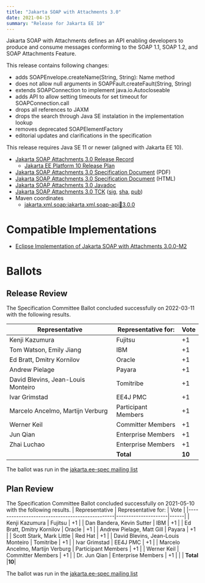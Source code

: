 ```yaml
---
title: "Jakarta SOAP with Attachments 3.0"
date: 2021-04-15
summary: "Release for Jakarta EE 10"
---
```

Jakarta SOAP with Attachments defines an API enabling developers to produce
and consume messages conforming to the SOAP 1.1, SOAP 1.2, and SOAP Attachments Feature.

This release contains following changes:

* adds SOAPEnvelope.createName(String, String): Name method
* does not allow null arguments in SOAPFault.createFault(String, String)
* extends SOAPConnection to implement java.io.Autocloseable
* adds API to allow setting timeouts for set timeout for SOAPConnection.call
* drops all references to JAXM
* drops the search through Java SE instalation in the implementation lookup
* removes deprecated SOAPElementFactory
* editorial updates and clarifications in the specification

This release requires Java SE 11 or newer (aligned with Jakarta EE 10).

* [Jakarta SOAP Attachments 3.0 Release Record](https://projects.eclipse.org/projects/ee4j.jaxws/releases/3.0-jakarta-soap-attachments)
    * [Jakarta EE Platform 10 Release Plan](https://eclipse-ee4j.github.io/jakartaee-platform/jakartaee10/JakartaEE10ReleasePlan)
* [Jakarta SOAP Attachments 3.0 Specification Document](./jakarta-soap-spec-3.0.pdf) (PDF)
* [Jakarta SOAP Attachments 3.0 Specification Document](./jakarta-soap-spec-3.0.html) (HTML)
* [Jakarta SOAP Attachments 3.0 Javadoc](./apidocs)
* [Jakarta SOAP Attachments 3.0 TCK](https://download.eclipse.org/jakartaee/soap-attachments/3.0/jakarta-soap-tck-3.0.0.zip)  ([sig](https://download.eclipse.org/jakartaee/soap-attachments/3.0/jakarta-soap-tck-3.0.0.zip.sig),  [sha](https://download.eclipse.org/jakartaee/soap-attachments/3.0/jakarta-soap-tck-3.0.0.zip.sha256),  [pub](https://jakarta.ee/specifications/jakartaee-spec-committee.pub))
* Maven coordinates
    * [jakarta.xml.soap:jakarta.xml.soap-api:jar:3.0.0](https://search.maven.org/artifact/jakarta.xml.soap/jakarta.xml.soap-api/3.0.0/jar)

# Compatible Implementations

* [Eclipse Implementation of Jakarta SOAP with Attachments 3.0.0-M2](https://github.com/eclipse-ee4j/metro-saaj/releases/tag/3.0.0-M2)

# Ballots

## Release Review

The Specification Committee Ballot concluded successfully on 2022-03-11 with the following results.

| Representative                     | Representative for: | Vote   |
|------------------------------------|---------------------|--------|
| Kenji Kazumura                     | Fujitsu             | +1     |
| Tom Watson, Emily Jiang            | IBM                 | +1     |
| Ed Bratt, Dmitry Kornilov          | Oracle              | +1     |
| Andrew Pielage                     | Payara              | +1     |
| David Blevins, Jean-Louis Monteiro | Tomitribe           | +1     |
| Ivar Grimstad                      | EE4J PMC            | +1     |
| Marcelo Ancelmo, Martijn Verburg   | Participant Members | +1     |
| Werner Keil                        | Committer Members   | +1     |
| Jun Qian                           | Enterprise Members  | +1     |
| Zhai Luchao                        | Enterprise Members  | +1     |  
|                                    | **Total**           | **10** |

The ballot was run in the [jakarta.ee-spec mailing list](https://www.eclipse.org/lists/jakarta.ee-spec/msg02245.html)

## Plan Review

The Specification Committee Ballot concluded successfully on 2021-05-10 with the following results.
| Representative                                 | Representative for: | Vote |
|------------------------------------------------|---------------------|------|
| Kenji Kazumura                                 | Fujitsu             |  +1  |
| Dan Bandera, Kevin Sutter                      | IBM                 |  +1  |
| Ed Bratt, Dmitry Kornilov                      | Oracle              |  +1  |
| Andrew Pielage, Matt Gill                      | Payara              |  +1  |
| Scott Stark, Mark Little                       | Red Hat             |  +1  |
| David Blevins, Jean-Louis Monteiro             | Tomitribe           |  +1  |
| Ivar Grimstad                                  | EE4J PMC            |  +1  |
| Marcelo Ancelmo, Martijn Verburg               | Participant Members |  +1  |
| Werner Keil                                    | Committer Members   |  +1  |
| Dr. Jun Qian                                   | Enterprise Members  |  +1  |
|                                                | **Total**           |**10**|

The ballot was run in the [jakarta.ee-spec mailing list](https://www.eclipse.org/lists/jakarta.ee-spec/msg01597.html)

